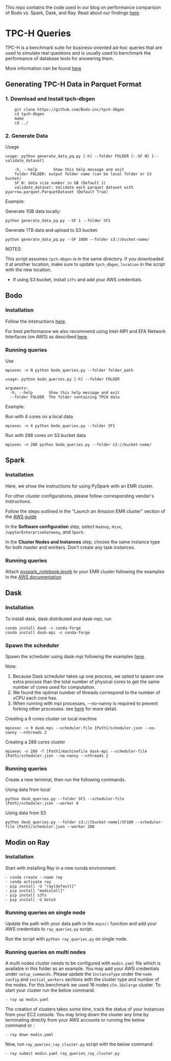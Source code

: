 This repo contains the code used in our blog on performance comparison of Bodo vs. Spark, Dask, and Ray. Read about our findings [here](https://bodo.ai/blog/performance-and-cost-of-bodo-vs-spark-dask-ray).

# TPC-H Queries

TPC-H is a benchmark suite for business-oriented ad-hoc queries that are used to simulate real questions and is usually used to benchmark the performance of database tools for answering them.

More information can be found [here](http://www.tpc.org/tpch/)


## Generating TPC-H Data in Parquet Format

### 1. Download and Install tpch-dbgen

```
    git clone https://github.com/Bodo-inc/tpch-dbgen
    cd tpch-dbgen
    make
    cd ../
```

### 2. Generate Data

Usage

```
usage: python generate_data_pq.py [-h] --folder FOLDER [--SF N] [--validate_dataset]

    -h, --help       Show this help message and exit
    folder FOLDER: output folder name (can be local folder or S3 bucket)
    SF N: data size number in GB (Default 1)
    validate_dataset: Validate each parquet dataset with pyarrow.parquet.ParquetDataset (Default True)
```

Example:

Generate 1GB data locally:

`python generate_data_pq.py --SF 1 --folder SF1`

Generate 1TB data and upload to S3 bucket:

`python generate_data_pq.py --SF 1000 --folder s3://bucket-name/`

NOTES:

This script assumes `tpch-dbgen` is in the same directory. If you downloaded it at another location, make sure to update `tpch_dbgen_location` in the script with the new location.

- If using S3 bucket, install `s3fs` and add your AWS credentials.

## Bodo

### Installation

Follow the intstructions [here](https://docs.bodo.ai/latest/source/installation_and_setup/index.html).

For best performance we also recommend using Intel-MPI and EFA Network Interfaces (on AWS) as described [here](https://docs.bodo.ai/latest/source/installation_and_setup/recommended_tools.html#).

### Running queries

Use

`mpiexec -n N python bodo_queries.py --folder folder_path`

```
usage: python bodo_queries.py [-h] --folder FOLDER

arguments:
  -h, --help       Show this help message and exit
  --folder FOLDER  The folder containing TPCH data

```

Example:

Run with 4 cores on a local data

`mpiexec -n 4 python bodo_queries.py --folder SF1`

Run with 288 cores on S3 bucket data

`mpiexec -n 288 python bodo_queries.py --folder s3://bucket-name/`

## Spark

### Installation

Here, we show the instructions for using PySpark with an EMR cluster.

For other cluster configurations, please follow corresponding vendor's instructions.

Follow the steps outlined in the "Launch an Amazon EMR cluster" section of the [AWS guide](https://docs.aws.amazon.com/emr/latest/ManagementGuide/emr-gs-launch-sample-cluster.html)

In the **Software configuration** step, select `Hadoop`, `Hive`, `JupyterEnterpriseGateway`, and `Spark`.

In the **Cluster Nodes and Instances** step, choose the same instance type for both master and workers. Don't create any task instances.

### Running queries

Attach [pyspark_notebook.ipynb](./pyspark_notebook.ipynb) to your EMR cluster following the examples in the [AWS documentation](https://docs.aws.amazon.com/emr/latest/ManagementGuide/emr-managed-notebooks-create.html)

## Dask

### Installation

To install dask, dask.distributed and dask-mpi, run

```
conda install dask -c conda-forge
conda install dask-mpi -c conda-forge
```

### Spawn the scheduler

Spawn the scheduler using dask-mpi following the examples [here](https://mpi.dask.org/en/latest/).

Note:

1. Because Dask scheduler takes up one process, we opted to spawn one extra process than the total number of physical cores to get the same number of cores used for computation.
2. We found the optimal number of threads correspond to the number of vCPU each core has.
3. When running with mpi processes, --no-nanny is required to prevent forking other processes. see [here](https://docs.dask.org/en/latest/how-to/deploy-dask/hpc.html) for more detail.

Creating a 8 cores cluster on local machine

`mpiexec -n 9 dask-mpi --scheduler-file [Path]/scheduler.json --no-nanny --nthreads 2`

Creating a 288 cores cluster

`mpiexec -n 289 -f [Path]/machinefile dask-mpi --scheduler-file [Path]/scheduler.json --no-nanny --nthreads 2`

### Running queries

Create a new terminal, then run the following commands.

Using data from local

`python dask_queries.py --folder SF1 --scheduler-file [Path]/scheduler.json --worker 8`

Using data from S3

`python dask_queries.py --folder s3://[bucket-name]/SF100 --scheduler-file [Path]/scheduler.json --worker 288`

## Modin on Ray

### Installation

Start with installing Ray in a new conda environment.

```
- conda create --name ray
- conda activate ray
- pip install -U "ray[default]"
- pip install "modin[all]"
- pip install s3fs
- pip install -U boto3
```

### Running queries on single node

Update the path with your data path in the `main()` function and add your AWS credentials to `ray_queries.py` script.

Run the script with `python ray_queries.py` on single node.

### Running queries on multi nodes

A multi nodes cluster needs to be configured  with `modin.yaml` file which is available in this folder as an example. You may add your AWS credentials under `setup_commands`. Please update the `InstanceType` under the `node config` and `initial_workers` sections with the cluster type and number of the nodes. For this benchmark we used 16 nodes `c5n.18xlarge` cluster. 
To start your cluster run the below command:
```
- ray up modin.yaml
```
The creation of clusters takes some time, track the status of your instances from your EC2 console. You may bring down the cluster any time by terminating directly from your AWS accounts or running the below command or :
```
- ray down modin.yaml
```
Now, run `ray_queries_ray_cluster.py` script with the below command:
```
- ray submit modin.yaml ray_queries_ray_cluster.py
```





